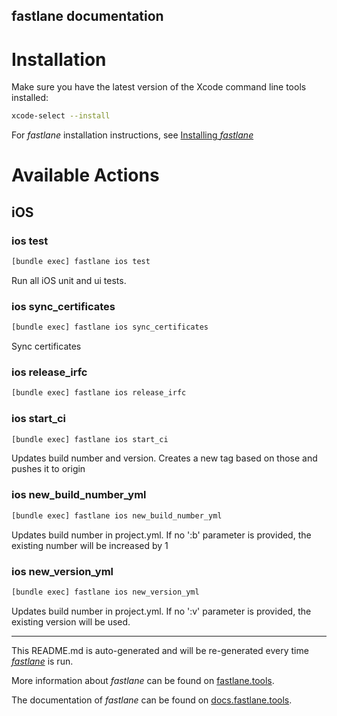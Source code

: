 fastlane documentation
----

# Installation

Make sure you have the latest version of the Xcode command line tools installed:

```sh
xcode-select --install
```

For _fastlane_ installation instructions, see [Installing _fastlane_](https://docs.fastlane.tools/#installing-fastlane)

# Available Actions

## iOS

### ios test

```sh
[bundle exec] fastlane ios test
```

Run all iOS unit and ui tests.

### ios sync_certificates

```sh
[bundle exec] fastlane ios sync_certificates
```

Sync certificates

### ios release_irfc

```sh
[bundle exec] fastlane ios release_irfc
```



### ios start_ci

```sh
[bundle exec] fastlane ios start_ci
```

Updates build number and version. Creates a new tag based on those and pushes it to origin

### ios new_build_number_yml

```sh
[bundle exec] fastlane ios new_build_number_yml
```

Updates build number in project.yml. If no ':b' parameter is provided, the existing number will be increased by 1

### ios new_version_yml

```sh
[bundle exec] fastlane ios new_version_yml
```

Updates build number in project.yml. If no ':v' parameter is provided, the existing version will be used.

----

This README.md is auto-generated and will be re-generated every time [_fastlane_](https://fastlane.tools) is run.

More information about _fastlane_ can be found on [fastlane.tools](https://fastlane.tools).

The documentation of _fastlane_ can be found on [docs.fastlane.tools](https://docs.fastlane.tools).

